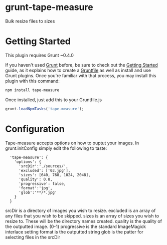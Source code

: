 grunt-tape-measure
==================
Bulk resize files to sizes

Getting Started
==================

This plugin requires Grunt ~0.4.0

If you haven't used [Grunt](http://gruntjs.com/) before, be sure to check out the [Getting Started](http://gruntjs.com/getting-started) guide, as it explains how to create a [Gruntfile](http://gruntjs.com/sample-gruntfile) as well as install and use Grunt plugins. Once you're familiar with that process, you may install this plugin with this command:

```js
npm install tape-measure
```

Once installed, just add this to your Gruntfile.js

```js
grunt.loadNpmTasks('tape-measure');
```

Configuration
==================
Tape-measure accepts options on how to ouptut your images. In grunt.initConfig simply edit the following to taste:

```
  'tape-measure': {
    'options': {
      'srcDir':'./sources/',
      'excluded': ['03.jpg'],
      'sizes': [640, 768, 1024, 2048],
      'quality': 0.8,
      'progressive': false,
      'format':'jpg',
      'glob':'**/*.jpg'
    }
  }
```

srcDir is a directory of images you wish to resize.
excluded is an array of any files that you wish to be skipped.
sizes is an array of sizes you wish to resize to. These will be the directory names created.
quality is the quality of the outputted image. (0-1)
progressive is the standard ImageMagick interlace setting
format is the outputted string
glob is the patter for selecting files in the srcDir
